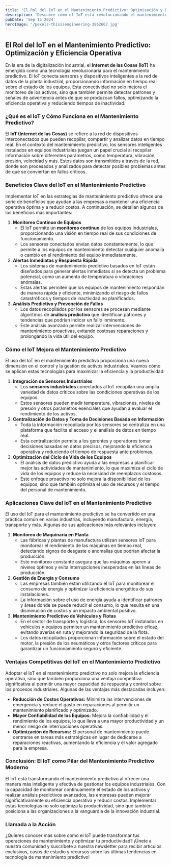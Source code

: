 ```yaml
---
title: 'El Rol del IoT en el Mantenimiento Predictivo: Optimización y Eficiencia Operativa'
description: 'Descubre cómo el IoT está revolucionando el mantenimiento predictivo con sensores industriales y monitoreo continuo. Mejora la eficiencia y reduce costos'
pubDate: 'Sep 15 2024'
heroImage: '/pexels-thisisengineering-3862607.jpg'
---
```


## El Rol del IoT en el Mantenimiento Predictivo: Optimización y Eficiencia Operativa

En la era de la digitalización industrial, el **Internet de las Cosas (IoT)** ha emergido como una tecnología revolucionaria para el mantenimiento predictivo. El IoT conecta sensores y dispositivos inteligentes a la red de datos de la planta industrial, proporcionando información en tiempo real sobre el estado de los equipos. Esta conectividad no solo mejora el monitoreo de los activos, sino que también permite detectar patrones y señales de advertencia antes de que se produzcan fallos, optimizando la eficiencia operativa y reduciendo tiempos de inactividad.

### ¿Qué es el IoT y Cómo Funciona en el Mantenimiento Predictivo?

El **IoT (Internet de las Cosas)** se refiere a la red de dispositivos interconectados que pueden recopilar, compartir y analizar datos en tiempo real. En el contexto del mantenimiento predictivo, los sensores inteligentes instalados en equipos industriales juegan un papel crucial al recopilar información sobre diferentes parámetros, como temperatura, vibración, presión, velocidad y más. Estos datos son transmitidos a través de la red, donde son procesados y analizados para detectar posibles problemas antes de que se conviertan en fallos críticos.

### Beneficios Clave del IoT en el Mantenimiento Predictivo

Implementar IoT en las estrategias de mantenimiento predictivo ofrece una serie de beneficios que ayudan a las empresas a mantener una eficiencia operativa óptima y a reducir costos. A continuación, se detallan algunos de los beneficios más importantes:

1. **Monitoreo Continuo de Equipos**
    - El IoT permite un **monitoreo continuo** de los equipos industriales, proporcionando una visión en tiempo real de sus condiciones de funcionamiento.
    - Los sensores conectados envían datos constantemente, lo que permite a los equipos de mantenimiento detectar cualquier anomalía o cambio en el rendimiento del equipo inmediatamente.
2. **Alertas Inmediatas y Respuesta Rápida**
    - Los sistemas de mantenimiento predictivo basados en IoT están diseñados para generar alertas inmediatas si se detecta un problema potencial, como un aumento de temperatura o vibraciones anómalas.
    - Estas alertas permiten que los equipos de mantenimiento respondan de manera rápida y eficiente, minimizando el riesgo de fallos catastróficos y tiempos de inactividad no planificados.
3. **Análisis Predictivo y Prevención de Fallos**
    - Los datos recopilados por los sensores se procesan mediante algoritmos de **análisis predictivo** que identifican patrones y tendencias que podrían indicar un fallo inminente.
    - Este análisis avanzado permite realizar intervenciones de mantenimiento proactivas, evitando costosas reparaciones y prolongando la vida útil del equipo.

### Cómo el IoT Mejora el Mantenimiento Predictivo

El uso del IoT en el mantenimiento predictivo proporciona una nueva dimensión en el control y la gestión de activos industriales. Veamos cómo se aplican estas tecnologías para maximizar la eficiencia y la productividad:

1. **Integración de Sensores Industriales**
    - Los **sensores industriales** conectados al IoT recopilan una amplia variedad de datos críticos sobre las condiciones operativas de los equipos.
    - Estos sensores pueden medir temperatura, vibraciones, niveles de presión y otros parámetros esenciales que ayudan a evaluar el rendimiento de los activos.
2. **Centralización de Datos y Toma de Decisiones Basada en Información**
    - Toda la información recopilada por los sensores se centraliza en una plataforma que facilita el acceso y el análisis de datos en tiempo real.
    - Esta centralización permite a los gerentes y operadores tomar decisiones basadas en datos precisos, mejorando la eficiencia operativa y reduciendo el tiempo de respuesta ante problemas.
3. **Optimización del Ciclo de Vida de los Equipos**
    - El análisis de datos predictivo ayuda a las empresas a planificar mejor las actividades de mantenimiento, lo que maximiza el ciclo de vida de los equipos y reduce la necesidad de reemplazos costosos.
    - Este enfoque proactivo no solo mejora la disponibilidad de los equipos, sino que también optimiza el uso de recursos y el tiempo del personal de mantenimiento.

### Aplicaciones Clave del IoT en el Mantenimiento Predictivo

El uso del IoT para el mantenimiento predictivo se ha convertido en una práctica común en varias industrias, incluyendo manufactura, energía, transporte y más. Algunas de sus aplicaciones más relevantes incluyen:

1. **Monitoreo de Maquinaria en Planta**
    - Las fábricas y plantas de manufactura utilizan sensores IoT para monitorear el rendimiento de las máquinas en tiempo real, detectando signos de desgaste o anomalías que podrían afectar la producción.
    - Este monitoreo constante asegura que las máquinas operen a niveles óptimos y evita interrupciones inesperadas en las líneas de producción.
2. **Gestión de Energía y Consumo**
    - Las empresas también están utilizando el IoT para monitorear el consumo de energía y optimizar la eficiencia energética de sus instalaciones.
    - La información sobre el uso de energía ayuda a identificar patrones y áreas donde se puede reducir el consumo, lo que resulta en una disminución de costos y un impacto ambiental positivo.
3. **Mantenimiento Predictivo de Vehículos y Flotas**
    - En el sector de transporte y logística, los sensores IoT instalados en vehículos y equipos permiten un mantenimiento predictivo eficaz, evitando averías en ruta y mejorando la seguridad de la flota.
    - Los datos recopilados proporcionan información sobre el estado del motor, la presión de los neumáticos y otros factores críticos para garantizar un funcionamiento seguro y eficiente.

### Ventajas Competitivas del IoT en el Mantenimiento Predictivo

Adoptar el IoT en el mantenimiento predictivo no solo mejora la eficiencia operativa, sino que también proporciona una ventaja competitiva significativa al permitir una mayor capacidad de respuesta y control sobre los procesos industriales. Algunas de las ventajas más destacadas incluyen:

- **Reducción de Costos Operativos:** Minimiza las intervenciones de emergencia y reduce el gasto en reparaciones al permitir un mantenimiento planificado y optimizado.
- **Mayor Confiabilidad de los Equipos:** Mejora la confiabilidad y el rendimiento de los equipos, lo que lleva a una mayor productividad y un menor riesgo de interrupciones operativas.
- **Optimización de Recursos:** El personal de mantenimiento puede centrarse en tareas más estratégicas en lugar de dedicarse a reparaciones reactivas, aumentando la eficiencia y el valor agregado para la empresa.

### Conclusión: El IoT como Pilar del Mantenimiento Predictivo Moderno

El IoT está transformando el mantenimiento predictivo al ofrecer una manera más inteligente y efectiva de gestionar los equipos industriales. Con la capacidad de monitorear continuamente el estado de los activos y realizar análisis predictivos avanzados, las empresas pueden mejorar significativamente su eficiencia operativa y reducir costos. Implementar estas tecnologías no solo optimiza la productividad, sino que también posiciona a las organizaciones a la vanguardia de la innovación industrial.

### Llamada a la Acción

¿Quieres conocer más sobre cómo el IoT puede transformar tus operaciones de mantenimiento y optimizar tu productividad? ¡Únete a nuestra comunidad y suscríbete a nuestra newsletter para recibir artículos exclusivos, casos de estudio y recursos sobre las últimas tendencias en tecnología de mantenimiento predictivo!